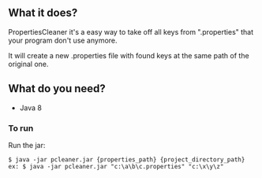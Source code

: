 ## What it does?
PropertiesCleaner it's a easy way to take off all keys from ".properties" that your program don't use anymore.

It will create a new .properties file with found keys at the same path of the original one.

## What do you need?

- Java 8

### To run

Run the jar:

```
$ java -jar pcleaner.jar {properties_path} {project_directory_path}
ex: $ java -jar pcleaner.jar "c:\a\b\c.properties" "c:\x\y\z"
```
